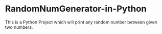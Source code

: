 # RandomNumGenerator-in-Python
This is a Python Project which will print any random number between given two numbers.
